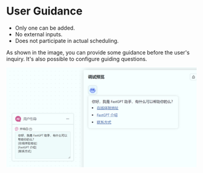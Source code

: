 # User Guidance

- Only one can be added.
- No external inputs.
- Does not participate in actual scheduling.

As shown in the image, you can provide some guidance before the user's inquiry. It's also possible to configure guiding questions.

![Image](./imgs/guide.png)
